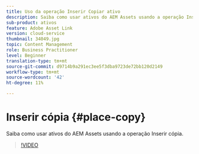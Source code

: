 ```yaml
---
title: Uso da operação Inserir Copiar ativo
description: Saiba como usar ativos do AEM Assets usando a operação Inserir cópia.
sub-product: ativos
feature: Adobe Asset Link
version: cloud-service
thumbnail: 34049.jpg
topic: Content Management
role: Business Practitioner
level: Beginner
translation-type: tm+mt
source-git-commit: d9714b9a291ec3ee5f3dba9723de72bb120d2149
workflow-type: tm+mt
source-wordcount: '42'
ht-degree: 11%

---
```



# Inserir cópia {#place-copy}

Saiba como usar ativos do AEM Assets usando a operação Inserir cópia.

>[!VIDEO](https://video.tv.adobe.com/v/34049/?quality=12)
